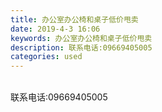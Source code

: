 ```yaml
---
title: 办公室办公椅和桌子低价甩卖
date: 2019-4-3 16:06
keywords: 办公室办公椅和桌子低价甩卖
description: 联系电话:09669405005
categories: used
---
```

<td class="t_f" id="postmessage_3384585">

<br/>
联系电话:09669405005<br/>
<img alt="" border="0" class="zoom" data-cf-modified-d6d563f5f7e850d7646e71cf-="" file="http://www.flw.ph/data/appbyme/upload/image/201904/03/Q165QUbZB3JT.jpg" id="aimg_TXG67" lazyloadthumb="1" onclick="" onmouseover="" src="http://www.flw.ph/data/appbyme/upload/image/201904/03/Q165QUbZB3JT.jpg"/><br/>
<img alt="" border="0" class="zoom" data-cf-modified-d6d563f5f7e850d7646e71cf-="" file="http://www.flw.ph/data/appbyme/upload/image/201904/03/Qjwtn5aiw6v8.jpg" id="aimg_TCF32" lazyloadthumb="1" onclick="" onmouseover="" src="http://www.flw.ph/data/appbyme/upload/image/201904/03/Qjwtn5aiw6v8.jpg"/><br/>
<img alt="" border="0" class="zoom" data-cf-modified-d6d563f5f7e850d7646e71cf-="" file="http://www.flw.ph/data/appbyme/upload/image/201904/03/COFcDsohMveo.jpg" id="aimg_AQ7wE" lazyloadthumb="1" onclick="" onmouseover="" src="http://www.flw.ph/data/appbyme/upload/image/201904/03/COFcDsohMveo.jpg"/><br/>
<img alt="" border="0" class="zoom" data-cf-modified-d6d563f5f7e850d7646e71cf-="" file="http://www.flw.ph/data/appbyme/upload/image/201904/03/2y3ONGFMY2Uz.jpg" id="aimg_cHtUc" lazyloadthumb="1" onclick="" onmouseover="" src="http://www.flw.ph/data/appbyme/upload/image/201904/03/2y3ONGFMY2Uz.jpg"/><br/>
</td>
